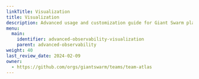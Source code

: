 ```yaml
---
linkTitle: Visualization
title: Visualization
description: Advanced usage and customization guide for Giant Swarm platform observability features.
menu:
  main:
    identifier: advanced-observability-visualization
    parent: advanced-observability
weight: 40
last_review_date: 2024-02-09
owner:
  - https://github.com/orgs/giantswarm/teams/team-atlas
---
```

